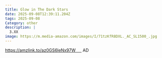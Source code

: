 ```yaml
---
title: Glow in The Dark Stars
date: 2025-09-08T12:39:11.204Z
tags: 2025-09-08
Category: other
description: |
  3.XX
image: https://m.media-amazon.com/images/I/71tzKfR8DXL._AC_SL1500_.jpg
---
```

https://amzlink.to/az0GS6leNx97W      AD